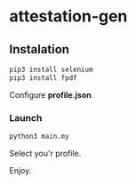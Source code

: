 # attestation-gen

## Instalation

```python
pip3 install selenium
pip3 install fpdf
```

Configure **profile.json**.

### Launch

```bash
python3 main.my
```

Select you'r profile.

Enjoy.
